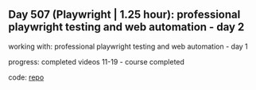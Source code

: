 ## Day 507 (Playwright | 1.25 hour): professional playwright testing and web automation - day 2

working with: professional playwright testing and web automation - day 1

progress: completed videos 11-19 - course completed

code: [repo](https://github.com/alexvyber/professional-playwright-testing-and-web-automation.git)